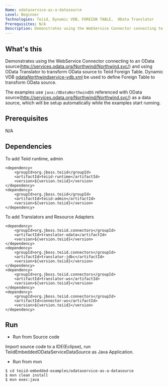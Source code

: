 ```yaml
---
Name: odataservice-as-a-datasource 
Level: Beginner
Technologies: Teiid, Dynamic VDB, FOREIGN TABLE,  OData Translator 
Prerequisites: N/A
Description: Demonstrates using the WebService Connector connecting to an OData source and OData Translator to transform OData source to Teiid Foreign Table
---
```


## What's this

Demonstrates using the WebService Connector connecting to an OData source(http://services.odata.org/Northwind/Northwind.svc/) and using OData Translator to transform OData source to Teiid Foreign Table. Dynamic VDB [odataNorthwindservice-vdb.xml](src/main/resources/odataNorthwindservice-vdb.xml) be used to define Foreign Table to transform OData source.

The examples use `java:/ODataNorthwindDS` referenced with OData source(http://services.odata.org/Northwind/Northwind.svc/) as a  data source, which will be setup automatically while the examples start running.

## Prerequisites

N/A

## Dependencies

To add Teiid runtime, admin

~~~
<dependency>
    <groupId>org.jboss.teiid</groupId>
    <artifactId>teiid-runtime</artifactId>
    <version>${version.teiid}</version>
</dependency>
<dependency>
    <groupId>org.jboss.teiid</groupId>
    <artifactId>teiid-admin</artifactId>
    <version>${version.teiid}</version>
</dependency>
~~~

To add Translators and Resource Adapters

~~~
<dependency>
    <groupId>org.jboss.teiid.connectors</groupId>
    <artifactId>translator-odata</artifactId>
    <version>${version.teiid}</version>
</dependency>
<dependency>
    <groupId>org.jboss.teiid.connectors</groupId>
    <artifactId>translator-jdbc</artifactId>
    <version>${version.teiid}</version>
</dependency>		
<dependency>
    <groupId>org.jboss.teiid.connectors</groupId>
    <artifactId>translator-ws</artifactId>
    <version>${version.teiid}</version>
</dependency>		
<dependency>
    <groupId>org.jboss.teiid.connectors</groupId>
    <artifactId>connector-ws</artifactId>
    <version>${version.teiid}</version>
</dependency>
~~~

## Run

* Run from Source code

Import source code to a IDE(Eclipse), run TeiidEmbeddedODataServiceDataSource as Java Application.

* Run from mvn

~~~
$ cd teiid-embedded-examples/odataservice-as-a-datasource
$ mvn clean install
$ mvn exec:java
~~~
